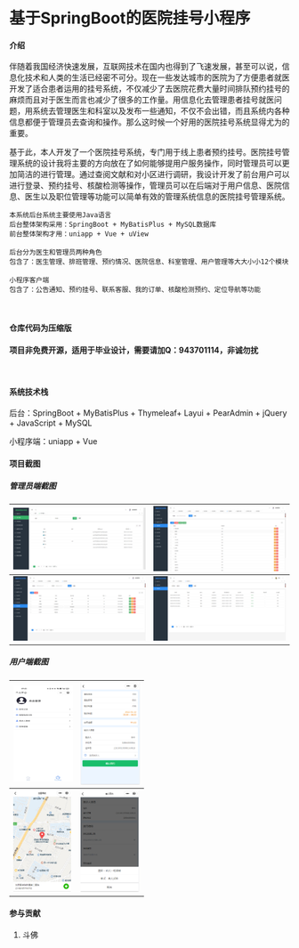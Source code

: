 # 基于SpringBoot的医院挂号小程序




#### 介绍

​		伴随着我国经济快速发展，互联网技术在国内也得到了飞速发展，甚至可以说，信息化技术和人类的生活已经密不可分。现在一些发达城市的医院为了方便患者就医开发了适合患者运用的挂号系统，不仅减少了去医院花费大量时间排队预约挂号的麻烦而且对于医生而言也减少了很多的工作量。用信息化去管理患者挂号就医问题，用系统去管理医生和科室以及发布一些通知，不仅不会出错，而且系统内各种信息都便于管理员去查询和操作。那么这时候一个好用的医院挂号系统显得尤为的重要。

​		基于此，本人开发了一个医院挂号系统，专门用于线上患者预约挂号。医院挂号管理系统的设计我将主要的方向放在了如何能够提用户服务操作，同时管理员可以更加简洁的进行管理。通过查阅文献和对小区进行调研，我设计开发了前台用户可以进行登录、预约挂号、核酸检测等操作，管理员可以在后端对于用户信息、医院信息、医生以及职位管理等功能可以简单有效的管理系统信息的医院挂号管理系统。

```
本系统后台系统主要使用Java语言
后台整体架构采用：SpringBoot + MyBatisPlus + MySQL数据库
前台整体架构才用：uniapp + Vue + uView

后台分为医生和管理员两种角色
包含了：医生管理、排班管理、预约情况、医院信息、科室管理、用户管理等大大小小12个模块

小程序客户端
包含了：公告通知、预约挂号、联系客服、我的订单、核酸检测预约、定位导航等功能
```

<br/>

#### 仓库代码为压缩版

#### 项目非免费开源，适用于毕业设计，需要请加Q：943701114，非诚勿扰

<br/>



#### 系统技术栈

后台：SpringBoot + MyBatisPlus + Thymeleaf+ Layui + PearAdmin + jQuery + JavaScript +  MySQL 

小程序端：uniapp + Vue



#### 项目截图

##### 管理员端截图

| <img src="img/admin1.png" style="zoom:33%;" /> | <img src="img/admin2.png" style="zoom:33%;" /> |
| ---------------------------------------------- | ---------------------------------------------- |
| <img src="img/admin3.png" style="zoom:33%;" /> | <img src="img/admin4.png" style="zoom:33%;" /> |



##### 用户端截图

| <img src="img/web1.png" style="zoom:33%;" /> | <img src="img/web2.png" style="zoom:33%;" /> |
| -------------------------------------------- | -------------------------------------------- |
| <img src="img/web3.png" style="zoom:33%;" /> | <img src="img/web4.png" style="zoom:33%;" /> |



#### 参与贡献

1.  斗佛

